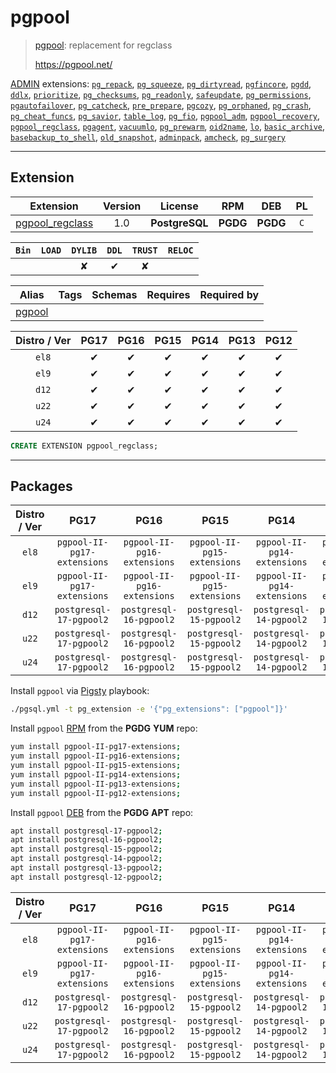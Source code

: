 # pgpool


> [pgpool](https://pgpool.net/): replacement for regclass
>
> https://pgpool.net/





[ADMIN](/admin) extensions: [`pg_repack`](/pg_repack), [`pg_squeeze`](/pg_squeeze), [`pg_dirtyread`](/pg_dirtyread), [`pgfincore`](/pgfincore), [`pgdd`](/pgdd), [`ddlx`](/ddlx), [`prioritize`](/prioritize), [`pg_checksums`](/pg_checksums), [`pg_readonly`](/pg_readonly), [`safeupdate`](/safeupdate), [`pg_permissions`](/pg_permissions), [`pgautofailover`](/pgautofailover), [`pg_catcheck`](/pg_catcheck), [`pre_prepare`](/pre_prepare), [`pgcozy`](/pgcozy), [`pg_orphaned`](/pg_orphaned), [`pg_crash`](/pg_crash), [`pg_cheat_funcs`](/pg_cheat_funcs), [`pg_savior`](/pg_savior), [`table_log`](/table_log), [`pg_fio`](/pg_fio), [`pgpool_adm`](/pgpool_adm), [`pgpool_recovery`](/pgpool_recovery), [`pgpool_regclass`](/pgpool_regclass), [`pgagent`](/pgagent), [`vacuumlo`](/vacuumlo), [`pg_prewarm`](/pg_prewarm), [`oid2name`](/oid2name), [`lo`](/lo), [`basic_archive`](/basic_archive), [`basebackup_to_shell`](/basebackup_to_shell), [`old_snapshot`](/old_snapshot), [`adminpack`](/adminpack), [`amcheck`](/amcheck), [`pg_surgery`](/pg_surgery)


-------
## Extension


| Extension | Version | License | RPM | DEB | PL |
|-----------|:-------:|:-------:|:---:|:---:|:--:|
| [pgpool_regclass](https://pgpool.net/) | 1.0 | **<span class="tcblue">PostgreSQL</span>** | **<span class="tccyan">PGDG</span>** | **<span class="tccyan">PGDG</span>** | `C` |



| `Bin` | `LOAD` | `DYLIB` | `DDL` | `TRUST` | `RELOC` |
|:-----:|:------:|:-------:|:-----:|:-------:|:-------:|
|  |  | <span class="tcwarn">✘</span> | <span class="tcblue">✔</span> | <span class="tcwarn">✘</span> |  |



| Alias | Tags | Schemas | Requires | Required by |
|-------|------|---------|----------|-------------|
| [pgpool](/pgpool_regclass) |  |  |  |  |



| Distro / Ver | PG17 | PG16 | PG15 | PG14 | PG13 | PG12 |
|:------------:|:----:|:----:|:----:|:----:|:----:|:----:|
| `el8` | <span class="tcblue">✔</span> | <span class="tcblue">✔</span> | <span class="tcblue">✔</span> | <span class="tcblue">✔</span> | <span class="tcblue">✔</span> | <span class="tcblue">✔</span> |
| `el9` | <span class="tcblue">✔</span> | <span class="tcblue">✔</span> | <span class="tcblue">✔</span> | <span class="tcblue">✔</span> | <span class="tcblue">✔</span> | <span class="tcblue">✔</span> |
| `d12` | <span class="tcblue">✔</span> | <span class="tcblue">✔</span> | <span class="tcblue">✔</span> | <span class="tcblue">✔</span> | <span class="tcblue">✔</span> | <span class="tcblue">✔</span> |
| `u22` | <span class="tcblue">✔</span> | <span class="tcblue">✔</span> | <span class="tcblue">✔</span> | <span class="tcblue">✔</span> | <span class="tcblue">✔</span> | <span class="tcblue">✔</span> |
| `u24` | <span class="tcblue">✔</span> | <span class="tcblue">✔</span> | <span class="tcblue">✔</span> | <span class="tcblue">✔</span> | <span class="tcblue">✔</span> | <span class="tcblue">✔</span> |





```sql
CREATE EXTENSION pgpool_regclass;
```

-----------


## Packages


| Distro / Ver | PG17 | PG16 | PG15 | PG14 | PG13 | PG12 |
|:------------:|:----:|:----:|:----:|:----:|:----:|:----:|
| `el8` | `pgpool-II-pg17-extensions` | `pgpool-II-pg16-extensions` | `pgpool-II-pg15-extensions` | `pgpool-II-pg14-extensions` | `pgpool-II-pg13-extensions` | `pgpool-II-pg12-extensions` |
| `el9` | `pgpool-II-pg17-extensions` | `pgpool-II-pg16-extensions` | `pgpool-II-pg15-extensions` | `pgpool-II-pg14-extensions` | `pgpool-II-pg13-extensions` | `pgpool-II-pg12-extensions` |
| `d12` | `postgresql-17-pgpool2` | `postgresql-16-pgpool2` | `postgresql-15-pgpool2` | `postgresql-14-pgpool2` | `postgresql-13-pgpool2` | `postgresql-12-pgpool2` |
| `u22` | `postgresql-17-pgpool2` | `postgresql-16-pgpool2` | `postgresql-15-pgpool2` | `postgresql-14-pgpool2` | `postgresql-13-pgpool2` | `postgresql-12-pgpool2` |
| `u24` | `postgresql-17-pgpool2` | `postgresql-16-pgpool2` | `postgresql-15-pgpool2` | `postgresql-14-pgpool2` | `postgresql-13-pgpool2` | `postgresql-12-pgpool2` |



Install `pgpool` via [Pigsty](https://pigsty.io/docs/pgext/usage/install/) playbook:

```bash
./pgsql.yml -t pg_extension -e '{"pg_extensions": ["pgpool"]}'
```


Install `pgpool` [RPM](/rpm) from the **<span class="tccyan">PGDG</span>** **YUM** repo:

```bash
yum install pgpool-II-pg17-extensions;
yum install pgpool-II-pg16-extensions;
yum install pgpool-II-pg15-extensions;
yum install pgpool-II-pg14-extensions;
yum install pgpool-II-pg13-extensions;
yum install pgpool-II-pg12-extensions;
```


Install `pgpool` [DEB](/deb) from the **<span class="tccyan">PGDG</span>** **APT** repo:

```bash
apt install postgresql-17-pgpool2;
apt install postgresql-16-pgpool2;
apt install postgresql-15-pgpool2;
apt install postgresql-14-pgpool2;
apt install postgresql-13-pgpool2;
apt install postgresql-12-pgpool2;
```




| Distro / Ver | PG17 | PG16 | PG15 | PG14 | PG13 | PG12 |
|:------------:|:----:|:----:|:----:|:----:|:----:|:----:|
| `el8` | `pgpool-II-pg17-extensions` | `pgpool-II-pg16-extensions` | `pgpool-II-pg15-extensions` | `pgpool-II-pg14-extensions` | `pgpool-II-pg13-extensions` | `pgpool-II-pg12-extensions` |
| `el9` | `pgpool-II-pg17-extensions` | `pgpool-II-pg16-extensions` | `pgpool-II-pg15-extensions` | `pgpool-II-pg14-extensions` | `pgpool-II-pg13-extensions` | `pgpool-II-pg12-extensions` |
| `d12` | `postgresql-17-pgpool2` | `postgresql-16-pgpool2` | `postgresql-15-pgpool2` | `postgresql-14-pgpool2` | `postgresql-13-pgpool2` | `postgresql-12-pgpool2` |
| `u22` | `postgresql-17-pgpool2` | `postgresql-16-pgpool2` | `postgresql-15-pgpool2` | `postgresql-14-pgpool2` | `postgresql-13-pgpool2` | `postgresql-12-pgpool2` |
| `u24` | `postgresql-17-pgpool2` | `postgresql-16-pgpool2` | `postgresql-15-pgpool2` | `postgresql-14-pgpool2` | `postgresql-13-pgpool2` | `postgresql-12-pgpool2` |





